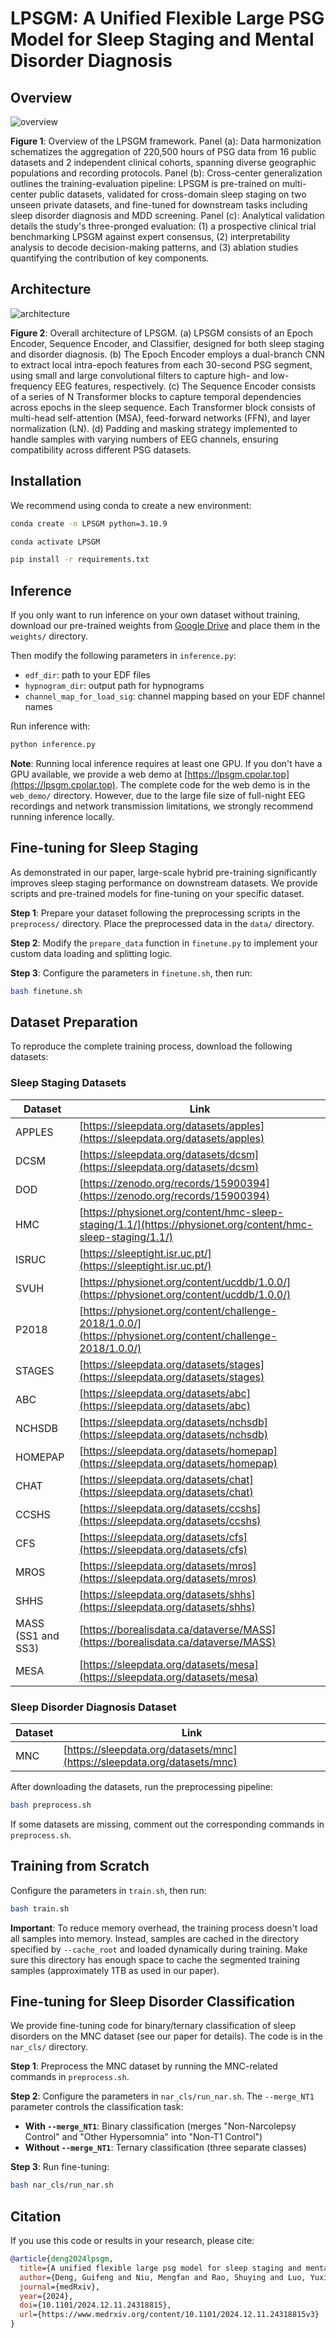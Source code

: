 # LPSGM: A Unified Flexible Large PSG Model for Sleep Staging and Mental Disorder Diagnosis

## Overview

![overview](figures/graphical_abstract.png)

**Figure 1**: Overview of the LPSGM framework. Panel (a): Data harmonization schematizes the aggregation of 220,500 hours of PSG data from 16 public datasets and 2 independent clinical cohorts, spanning diverse geographic populations and recording protocols. Panel (b): Cross-center generalization outlines the training-evaluation pipeline: LPSGM is pre-trained on multi-center public datasets, validated for cross-domain sleep staging on two unseen private datasets, and fine-tuned for downstream tasks including sleep disorder diagnosis and MDD screening. Panel (c): Analytical validation details the study's three-pronged evaluation: (1) a prospective clinical trial benchmarking LPSGM against expert consensus, (2) interpretability analysis to decode decision-making patterns, and (3) ablation studies quantifying the contribution of key components.

## Architecture

![architecture](figures/model_architecture.png)

**Figure 2**: Overall architecture of LPSGM. (a) LPSGM consists of an Epoch Encoder, Sequence Encoder, and Classifier, designed for both sleep staging and disorder diagnosis. (b) The Epoch Encoder employs a dual-branch CNN to extract local intra-epoch features from each 30-second PSG segment, using small and large convolutional filters to capture high- and low-frequency EEG features, respectively. (c) The Sequence Encoder consists of a series of N Transformer blocks to capture temporal dependencies across epochs in the sleep sequence. Each Transformer block consists of multi-head self-attention (MSA), feed-forward networks (FFN), and layer normalization (LN). (d) Padding and masking strategy implemented to handle samples with varying numbers of EEG channels, ensuring compatibility across different PSG datasets.

## Installation

We recommend using conda to create a new environment:

```bash
conda create -n LPSGM python=3.10.9

conda activate LPSGM

pip install -r requirements.txt
```

## Inference

If you only want to run inference on your own dataset without training, download our pre-trained weights from [Google Drive](https://drive.google.com/file/d/1Gg8mc2AC2Pt_sa4POp9kMZO92nW5XuLu/view?usp=sharing) and place them in the `weights/` directory.

Then modify the following parameters in `inference.py`:
- `edf_dir`: path to your EDF files
- `hypnogram_dir`: output path for hypnograms
- `channel_map_for_load_sig`: channel mapping based on your EDF channel names

Run inference with:

```bash
python inference.py
```

**Note**: Running local inference requires at least one GPU. If you don't have a GPU available, we provide a web demo at [https://lpsgm.cpolar.top](https://lpsgm.cpolar.top). The complete code for the web demo is in the `web_demo/` directory. However, due to the large file size of full-night EEG recordings and network transmission limitations, we strongly recommend running inference locally.

## Fine-tuning for Sleep Staging

As demonstrated in our paper, large-scale hybrid pre-training significantly improves sleep staging performance on downstream datasets. We provide scripts and pre-trained models for fine-tuning on your specific dataset.

**Step 1**: Prepare your dataset following the preprocessing scripts in the `preprocess/` directory. Place the preprocessed data in the `data/` directory.

**Step 2**: Modify the `prepare_data` function in `finetune.py` to implement your custom data loading and splitting logic.

**Step 3**: Configure the parameters in `finetune.sh`, then run:

```bash
bash finetune.sh
```

## Dataset Preparation

To reproduce the complete training process, download the following datasets:

### Sleep Staging Datasets

| Dataset | Link |
|---------|------|
| APPLES | [https://sleepdata.org/datasets/apples](https://sleepdata.org/datasets/apples) |
| DCSM | [https://sleepdata.org/datasets/dcsm](https://sleepdata.org/datasets/dcsm) |
| DOD | [https://zenodo.org/records/15900394](https://zenodo.org/records/15900394) |
| HMC | [https://physionet.org/content/hmc-sleep-staging/1.1/](https://physionet.org/content/hmc-sleep-staging/1.1/) |
| ISRUC | [https://sleeptight.isr.uc.pt/](https://sleeptight.isr.uc.pt/) |
| SVUH | [https://physionet.org/content/ucddb/1.0.0/](https://physionet.org/content/ucddb/1.0.0/) |
| P2018 | [https://physionet.org/content/challenge-2018/1.0.0/](https://physionet.org/content/challenge-2018/1.0.0/) |
| STAGES | [https://sleepdata.org/datasets/stages](https://sleepdata.org/datasets/stages) |
| ABC | [https://sleepdata.org/datasets/abc](https://sleepdata.org/datasets/abc) |
| NCHSDB | [https://sleepdata.org/datasets/nchsdb](https://sleepdata.org/datasets/nchsdb) |
| HOMEPAP | [https://sleepdata.org/datasets/homepap](https://sleepdata.org/datasets/homepap) |
| CHAT | [https://sleepdata.org/datasets/chat](https://sleepdata.org/datasets/chat) |
| CCSHS | [https://sleepdata.org/datasets/ccshs](https://sleepdata.org/datasets/ccshs) |
| CFS | [https://sleepdata.org/datasets/cfs](https://sleepdata.org/datasets/cfs) |
| MROS | [https://sleepdata.org/datasets/mros](https://sleepdata.org/datasets/mros) |
| SHHS | [https://sleepdata.org/datasets/shhs](https://sleepdata.org/datasets/shhs) |
| MASS (SS1 and SS3) | [https://borealisdata.ca/dataverse/MASS](https://borealisdata.ca/dataverse/MASS) |
| MESA | [https://sleepdata.org/datasets/mesa](https://sleepdata.org/datasets/mesa) |

### Sleep Disorder Diagnosis Dataset

| Dataset | Link |
|---------|------|
| MNC | [https://sleepdata.org/datasets/mnc](https://sleepdata.org/datasets/mnc) |

After downloading the datasets, run the preprocessing pipeline:

```bash
bash preprocess.sh
```

If some datasets are missing, comment out the corresponding commands in `preprocess.sh`.

## Training from Scratch

Configure the parameters in `train.sh`, then run:

```bash
bash train.sh
```

**Important**: To reduce memory overhead, the training process doesn't load all samples into memory. Instead, samples are cached in the directory specified by `--cache_root` and loaded dynamically during training. Make sure this directory has enough space to cache the segmented training samples (approximately 1TB as used in our paper).

## Fine-tuning for Sleep Disorder Classification

We provide fine-tuning code for binary/ternary classification of sleep disorders on the MNC dataset (see our paper for details). The code is in the `nar_cls/` directory.

**Step 1**: Preprocess the MNC dataset by running the MNC-related commands in `preprocess.sh`.

**Step 2**: Configure the parameters in `nar_cls/run_nar.sh`. The `--merge_NT1` parameter controls the classification task:
- **With `--merge_NT1`**: Binary classification (merges "Non-Narcolepsy Control" and "Other Hypersomnia" into "Non-T1 Control")
- **Without `--merge_NT1`**: Ternary classification (three separate classes)

**Step 3**: Run fine-tuning:

```bash
bash nar_cls/run_nar.sh
```

## Citation

If you use this code or results in your research, please cite:

```bibtex
@article{deng2024lpsgm,
  title={A unified flexible large psg model for sleep staging and mental disorder diagnosis},
  author={Deng, Guifeng and Niu, Mengfan and Rao, Shuying and Luo, Yuxi and Zhang, Jianjia and Xie, Junyi and Yu, Zhenghe and Liu, Wenjuan and Zhang, Junhang and Zhao, Sha and Pan, Gang and Li, Xiaojing and Deng, Wei and Guo, Wanjun and Zhang, Yaoyun and Li, Tao and Jiang, Haiteng},
  journal={medRxiv},
  year={2024},
  doi={10.1101/2024.12.11.24318815},
  url={https://www.medrxiv.org/content/10.1101/2024.12.11.24318815v3}
}
```
